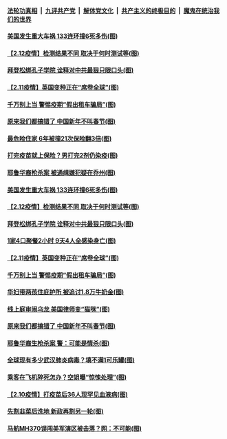 ####  [法轮功真相](../../../../basic/blob/master/README.md?t=02140101) &nbsp;|&nbsp; [九评共产党](../../../../9ping.md/blob/master/README.md?t=02140101) &nbsp;|&nbsp; [解体党文化](../../../../jtdwh.md/blob/master/README.md?t=02140101)  &nbsp;|&nbsp; [共产主义的终极目的](../../../../gczydzjmd.md/blob/master/README.md?t=02140101) &nbsp;|&nbsp; [魔鬼在统治我们的世界](../../../../mgztzwmdsj.md/blob/master/README.md?t=02140101) 

#### [美国发生重大车祸 133连环撞6死多伤(图)](../pages/p3/962328.md?t=02140101) 

#### [【2.12疫情】检测结果不同 取决于何时测试等(图)](../pages/p3/962327.md?t=02140101) 

#### [拜登松绑孔子学院 诠释对中共最狠只限口头(图)](../pages/p3/962247.md?t=02140101) 

#### [【2.11疫情】英国变种正在“席卷全球”(图)](../pages/p3/962233.md?t=02140101) 

#### [千万别上当 警惕疫期“假出租车骗局”(图)](../pages/p3/962221.md?t=02140101) 

#### [原来我们都搞错了 中国新年不叫春节(图)](../pages/p3/962215.md?t=02140101) 

#### [最危险住家 6年被撞21次保险翻3倍(图)](../pages/p3/962360.md?t=02140101) 

#### [打完疫苗就上保险？男打完2剂仍染疫(图)](../pages/p3/962335.md?t=02140101) 

#### [耶鲁华裔枪杀案 被通缉嫌犯疑在乔州(图)](../pages/p3/962331.md?t=02140101) 

#### [美国发生重大车祸 133连环撞6死多伤(图)](../pages/p3/962328.md?t=02140101) 

#### [【2.12疫情】检测结果不同 取决于何时测试等(图)](../pages/p3/962327.md?t=02140101) 

#### [拜登松绑孔子学院 诠释对中共最狠只限口头(图)](../pages/p3/962247.md?t=02140101) 

#### [1家4口聚餐2小时 9天4人全感染身亡(图)](../pages/p3/962240.md?t=02140101) 

#### [【2.11疫情】英国变种正在“席卷全球”(图)](../pages/p3/962233.md?t=02140101) 

#### [千万别上当 警惕疫期“假出租车骗局”(图)](../pages/p3/962221.md?t=02140101) 

#### [华妇带两孩住庇护所 被追讨1.8万牛奶金(图)](../pages/p3/962219.md?t=02140101) 

#### [线上庭审闹乌龙 美国律师变“猫咪”(图)](../pages/p3/962225.md?t=02140101) 

#### [原来我们都搞错了 中国新年不叫春节(图)](../pages/p3/962215.md?t=02140101) 


#### [耶鲁华裔生枪杀案 警：可能是情杀(图)](../pages/p3/962132.md?t=02140101) 

#### [全球现有多少武汉肺炎病毒？填不满1可乐罐(图)](../pages/p3/962131.md?t=02140101) 

#### [乘客在飞机猝死怎办？空姐曝“惊悚处理”(图)](../pages/p3/962129.md?t=02140101) 

#### [【2.10疫情】打疫苗后36人现罕见血液病(图)](../pages/p3/962125.md?t=02140101) 

#### [先割韭菜后洗地 新政再割另一轮(图)](../pages/p3/962101.md?t=02140101) 

#### [马航MH370误闯美军演区被击落？网：不可能(图)](../pages/p3/962115.md?t=02140101) 


